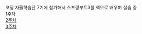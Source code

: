 코딩 자율학습단 7기에 참가해서 스프링부트3를 책으로 배우며 실습 중<br>
[1주차](https://velog.io/@hp657/%EC%BD%94%EB%94%A9%EC%9E%90%EC%9C%A8-%ED%95%99%EC%8A%B5%EB%8B%A8-7%EA%B8%B0-1%EC%A3%BC%EC%B0%A8)<br>
[2주차](https://velog.io/@hp657/%EC%BD%94%EB%94%A9%EC%9E%90%EC%9C%A8-%ED%95%99%EC%8A%B5%EB%8B%A8-7%EA%B8%B0-2%EC%A3%BC%EC%B0%A8)<br>
[3주차](https://velog.io/@hp657/%EC%BD%94%EB%94%A9%EC%9E%90%EC%9C%A8-%ED%95%99%EC%8A%B5%EB%8B%A8-7%EA%B8%B0-3%EC%A3%BC%EC%B0%A8)<br>
